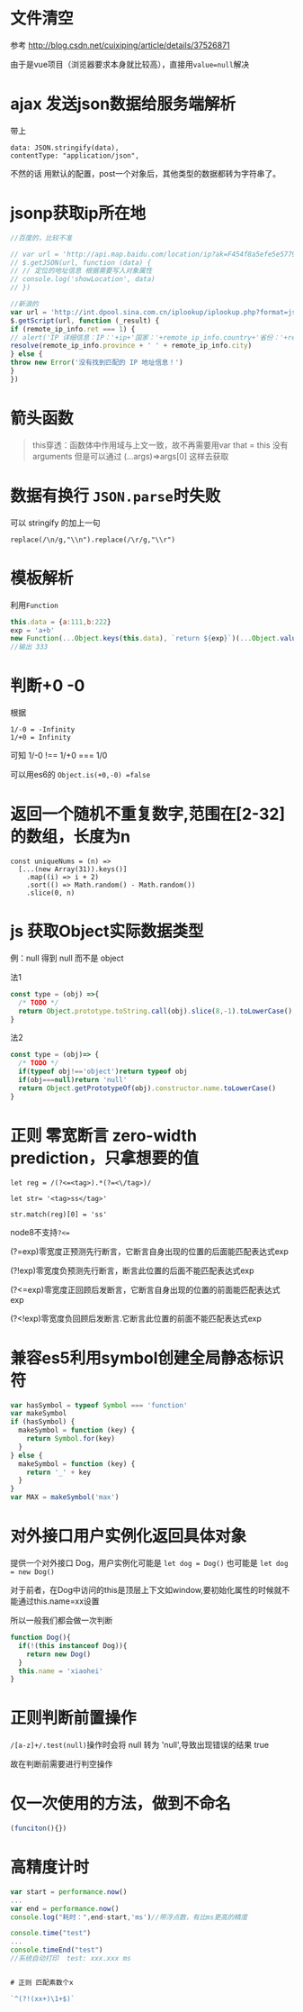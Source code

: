 
# 文件清空

参考 http://blog.csdn.net/cuixiping/article/details/37526871

由于是vue项目（浏览器要求本身就比较高），直接用`value=null`解决

# ajax 发送json数据给服务端解析 

带上
```
data: JSON.stringify(data),
contentType: "application/json",
```

不然的话 用默认的配置，post一个对象后，其他类型的数据都转为字符串了。


# jsonp获取ip所在地

```js
//百度的，比较不准

// var url = 'http://api.map.baidu.com/location/ip?ak=F454f8a5efe5e577997931cc01de3974&ip=' + remoteAddress + '&callback=?'
// $.getJSON(url, function (data) {
// // 定位的地址信息 根据需要写入对象属性
// console.log('showLocation', data)
// })

//新浪的
var url = 'http://int.dpool.sina.com.cn/iplookup/iplookup.php?format=js&ip=' + remoteAddress
$.getScript(url, function (_result) {
if (remote_ip_info.ret === 1) {
// alert('IP 详细信息：IP：'+ip+'国家：'+remote_ip_info.country+'省份：'+remote_ip_info.province+'城市：'+remote_ip_info.city+'区：'+remote_ip_info.district+'ISP：'+remote_ip_info.isp+'类型：'+remote_ip_info.type+'其他：'+remote_ip_info.desc);
resolve(remote_ip_info.province + ' ' + remote_ip_info.city)
} else {
throw new Error('没有找到匹配的 IP 地址信息！')
}
})
```

# 箭头函数 

> this穿透：函数体中作用域与上文一致，故不再需要用var that = this
> 没有arguments 但是可以通过 (...args)=>args[0] 这样去获取

# 数据有换行 `JSON.parse`时失败

可以 stringify 的加上一句

`replace(/\n/g,"\\n").replace(/\r/g,"\\r")`

# 模板解析

利用`Function`
```js
this.data = {a:111,b:222}
exp = 'a+b'
new Function(...Object.keys(this.data), `return ${exp}`)(...Object.values(this.data))
//输出 333
```

# 判断+0 -0

根据
```
1/-0 = -Infinity
1/+0 = Infinity
```
可知 1/-0 !== 1/+0 === 1/0

可以用es6的 `Object.is(+0,-0) =false`

# 返回一个随机不重复数字,范围在[2-32]的数组，长度为n

```
const uniqueNums = (n) => 
  [...(new Array(31)).keys()]
    .map((i) => i + 2)
    .sort(() => Math.random() - Math.random())
    .slice(0, n)
```

# js 获取Object实际数据类型

例：null 得到 null 而不是 object


法1
```js
const type = (obj) =>{
  /* TODO */
  return Object.prototype.toString.call(obj).slice(8,-1).toLowerCase();
}
```
法2
```js
const type = (obj)=> {
  /* TODO */
  if(typeof obj!=='object')return typeof obj
  if(obj===null)return 'null'
  return Object.getPrototypeOf(obj).constructor.name.toLowerCase()
}
```

# 正则 零宽断言 zero-width prediction，只拿想要的值

```
let reg = /(?<=<tag>).*(?=<\/tag>)/

let str= '<tag>ss</tag>'

str.match(reg)[0] = 'ss'
```

node8不支持`?<=`

(?=exp)零宽度正预测先行断言，它断言自身出现的位置的后面能匹配表达式exp

(?!exp)零宽度负预测先行断言，断言此位置的后面不能匹配表达式exp

(?<=exp)零宽度正回顾后发断言，它断言自身出现的位置的前面能匹配表达式exp

(?<!exp)零宽度负回顾后发断言.它断言此位置的前面不能匹配表达式exp

# 兼容es5利用symbol创建全局静态标识符

```js
var hasSymbol = typeof Symbol === 'function'
var makeSymbol
if (hasSymbol) {
  makeSymbol = function (key) {
    return Symbol.for(key)
  }
} else {
  makeSymbol = function (key) {
    return '_' + key
  }
}
var MAX = makeSymbol('max')
```

# 对外接口用户实例化返回具体对象

提供一个对外接口 Dog，用户实例化可能是 `let dog = Dog()` 也可能是 `let dog = new Dog()`

对于前者，在Dog中访问的this是顶层上下文如window,要初始化属性的时候就不能通过this.name=xx设置

所以一般我们都会做一次判断

```js
function Dog(){
  if(!(this instanceof Dog)){
    return new Dog()
  }
  this.name = 'xiaohei'
}
```

# 正则判断前置操作

`/[a-z]+/.test(null)`操作时会将 null 转为 'null',导致出现错误的结果 true 

故在判断前需要进行判空操作


# 仅一次使用的方法，做到不命名
```js
(funciton(){})
```

# 高精度计时

```js
var start = performance.now()
...
var end = performance.now()
console.log("耗时：",end-start,'ms')//带浮点数，有比ms更高的精度
```

```js
console.time("test")
...
console.timeEnd("test")
//系统自动打印  test: xxx.xxx ms


# 正则 匹配素数个x

`^(?!(xx+)\1+$)`